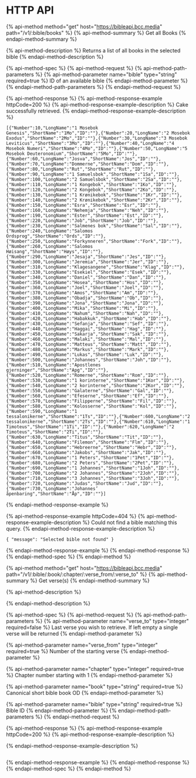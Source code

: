 # HTTP API

{% api-method method="get" host="https://bibleapi.bcc.media" path="/v1/:bible/books" %}
{% api-method-summary %}
Get all Books
{% endapi-method-summary %}

{% api-method-description %}
Returns a list of all books in the selected bible
{% endapi-method-description %}

{% api-method-spec %}
{% api-method-request %}
{% api-method-path-parameters %}
{% api-method-parameter name="bible" type="string" required=true %}
ID of an available bible
{% endapi-method-parameter %}
{% endapi-method-path-parameters %}
{% endapi-method-request %}

{% api-method-response %}
{% api-method-response-example httpCode=200 %}
{% api-method-response-example-description %}
Cake successfully retrieved.
{% endapi-method-response-example-description %}

```
[{"Number":10,"LongName":"1 Mosebok Genesis","ShortName":"1Mo","ID":""},{"Number":20,"LongName":"2 Mosebok Exodus","ShortName":"2Mo","ID":""},{"Number":30,"LongName":"3 Mosebok Leviticus","ShortName":"3Mo","ID":""},{"Number":40,"LongName":"4 Mosebok Numeri","ShortName":"4Mo","ID":""},{"Number":50,"LongName":"5 Mosebok Deuteronomium","ShortName":"5Mo","ID":""},{"Number":60,"LongName":"Josva","ShortName":"Jos","ID":""},{"Number":70,"LongName":"Dommerne","ShortName":"Dom","ID":""},{"Number":80,"LongName":"Rut","ShortName":"Rut","ID":""},{"Number":90,"LongName":"1 Samuelsbok","ShortName":"1Sa","ID":""},{"Number":100,"LongName":"2 Samuelsbok","ShortName":"2Sa","ID":""},{"Number":110,"LongName":"1 Kongebok","ShortName":"1Ko","ID":""},{"Number":120,"LongName":"2 Kongebok","ShortName":"2Ko","ID":""},{"Number":130,"LongName":"1 Krønikebok","ShortName":"1Kr","ID":""},{"Number":140,"LongName":"2 Krønikebok","ShortName":"2Kr","ID":""},{"Number":150,"LongName":"Esra","ShortName":"Esr","ID":""},{"Number":160,"LongName":"Nehemja","ShortName":"Neh","ID":""},{"Number":190,"LongName":"Ester","ShortName":"Est","ID":""},{"Number":220,"LongName":"Job","ShortName":"Job","ID":""},{"Number":230,"LongName":"Salmenes bok","ShortName":"Sal","ID":""},{"Number":240,"LongName":"Salomos Ordsprog","ShortName":"Ords","ID":""},{"Number":250,"LongName":"Forkynneren","ShortName":"Fork","ID":""},{"Number":260,"LongName":"Salomos Høisang","ShortName":"Høys","ID":""},{"Number":290,"LongName":"Jesaja","ShortName":"Jes","ID":""},{"Number":300,"LongName":"Jeremia","ShortName":"Jer","ID":""},{"Number":310,"LongName":"Klagesangene","ShortName":"Klag","ID":""},{"Number":330,"LongName":"Esekiel","ShortName":"Esek","ID":""},{"Number":340,"LongName":"Daniel","ShortName":"Dan","ID":""},{"Number":350,"LongName":"Hosea","ShortName":"Hos","ID":""},{"Number":360,"LongName":"Joel","ShortName":"Joel","ID":""},{"Number":370,"LongName":"Amos","ShortName":"Am","ID":""},{"Number":380,"LongName":"Obadja","ShortName":"Ob","ID":""},{"Number":390,"LongName":"Jona","ShortName":"Jona","ID":""},{"Number":400,"LongName":"Mika","ShortName":"Mi","ID":""},{"Number":410,"LongName":"Nahum","ShortName":"Nah","ID":""},{"Number":420,"LongName":"Habakkuk","ShortName":"Hab","ID":""},{"Number":430,"LongName":"Sefanja","ShortName":"Sef","ID":""},{"Number":440,"LongName":"Haggai","ShortName":"Hag","ID":""},{"Number":450,"LongName":"Sakarja","ShortName":"Sak","ID":""},{"Number":460,"LongName":"Malaki","ShortName":"Mal","ID":""},{"Number":470,"LongName":"Matteus","ShortName":"Matt","ID":""},{"Number":480,"LongName":"Markus","ShortName":"Mark","ID":""},{"Number":490,"LongName":"Lukas","ShortName":"Luk","ID":""},{"Number":500,"LongName":"Johannes","ShortName":"Joh","ID":""},{"Number":510,"LongName":"Apostlenes gjerninger","ShortName":"Apg","ID":""},{"Number":520,"LongName":"Romerne","ShortName":"Rom","ID":""},{"Number":530,"LongName":"1 korinterne","ShortName":"1Kor","ID":""},{"Number":540,"LongName":"2 korinterne","ShortName":"2Kor","ID":""},{"Number":550,"LongName":"Galaterne","ShortName":"Gal","ID":""},{"Number":560,"LongName":"Efeserne","ShortName":"Ef","ID":""},{"Number":570,"LongName":"Filipperne","ShortName":"Fil","ID":""},{"Number":580,"LongName":"Kolosserne","ShortName":"Kol","ID":""},{"Number":590,"LongName":"1 tessalonikerne","ShortName":"1Ts","ID":""},{"Number":600,"LongName":"2 tessalonikerne","ShortName":"2Ts","ID":""},{"Number":610,"LongName":"1 Timoteus","ShortName":"1Ti","ID":""},{"Number":620,"LongName":"2 Timoteus","ShortName":"2Ti","ID":""},{"Number":630,"LongName":"Titus","ShortName":"Tit","ID":""},{"Number":640,"LongName":"Filemon","ShortName":"Flm","ID":""},{"Number":650,"LongName":"Hebreerne","ShortName":"Hebr","ID":""},{"Number":660,"LongName":"Jakobs","ShortName":"Jak","ID":""},{"Number":670,"LongName":"1 Peters","ShortName":"1Pet","ID":""},{"Number":680,"LongName":"2 Peters","ShortName":"2Pet","ID":""},{"Number":690,"LongName":"1 Johannes","ShortName":"1Joh","ID":""},{"Number":700,"LongName":"2 Johannes","ShortName":"2Joh","ID":""},{"Number":710,"LongName":"3 Johannes","ShortName":"3Joh","ID":""},{"Number":720,"LongName":"Judas","ShortName":"Jud","ID":""},{"Number":730,"LongName":"Johannes’ åpenbaring","ShortName":"Åp","ID":""}]
```
{% endapi-method-response-example %}

{% api-method-response-example httpCode=404 %}
{% api-method-response-example-description %}
Could not find a bible matching this query.
{% endapi-method-response-example-description %}

```
{ "message": "Selected bible not found" }
```
{% endapi-method-response-example %}
{% endapi-method-response %}
{% endapi-method-spec %}
{% endapi-method %}

{% api-method method="get" host="https://bibleapi.bcc.media" path="/v1/:bible/:book/:chapter/:verse\_from/:verse\_to" %}
{% api-method-summary %}
Get verse\(s\)
{% endapi-method-summary %}

{% api-method-description %}

{% endapi-method-description %}

{% api-method-spec %}
{% api-method-request %}
{% api-method-path-parameters %}
{% api-method-parameter name="verse\_to" type="integer" required=false %}
Last verse you wish to retrieve. If left empty a single verse will be returned
{% endapi-method-parameter %}

{% api-method-parameter name="verse\_from" type="integer" required=true %}
Number of the starting verse
{% endapi-method-parameter %}

{% api-method-parameter name="chapter" type="integer" required=true %}
Chapter number starting with 1
{% endapi-method-parameter %}

{% api-method-parameter name="book" type="string" required=true %}
Canonical short bible book OD
{% endapi-method-parameter %}

{% api-method-parameter name="bible" type="string" required=true %}
Bible ID
{% endapi-method-parameter %}
{% endapi-method-path-parameters %}
{% endapi-method-request %}

{% api-method-response %}
{% api-method-response-example httpCode=200 %}
{% api-method-response-example-description %}

{% endapi-method-response-example-description %}

```

```
{% endapi-method-response-example %}
{% endapi-method-response %}
{% endapi-method-spec %}
{% endapi-method %}

